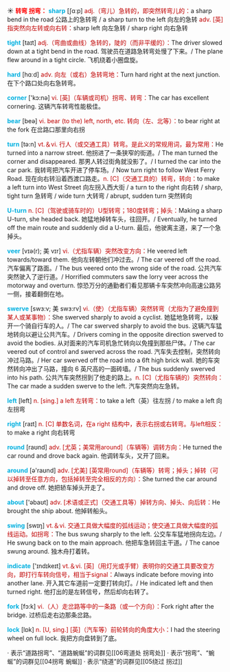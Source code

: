 ☀ <font color="red">**转弯 拐弯：**</font>
<font color="sky blue">**sharp**</font> [ʃɑːp] 
<font color="#c00000">adj.（弯儿）急转的，即突然转弯儿的：</font>a sharp bend in the road 公路上的急转弯 / a sharp turn to the left 向左的急转 <font color="#c00000">adv. [英] 指突然向左转或向右转：</font>sharp left 向左急转 / sharp right 向右急转

<font color="sky blue">**tight**</font> [taɪt] 
<font color="#c00000">adj.（弯曲或曲线）急转的，陡的（而非平缓的）：</font>The driver slowed down at a tight bend in the road. 驾驶员在道路急转弯处慢了下来。/ The plane flew around in a tight circle. 飞机绕着小圈盘旋。

<font color="sky blue">**hard**</font> [hɑːd] 
<font color="#c00000">adv. 向左（或右）急转弯地：</font>Turn hard right at the next junction. 在下个路口处向右急转弯。

<font color="sky blue">**corner**</font> ['kɔ:nə] 
<font color="#c00000">vi. [英]（车辆或司机）拐弯、转弯：</font>The car has excellent cornering. 这辆汽车转弯性能极佳。

<font color="sky blue">**bear**</font> [beə] 
<font color="#c00000">vi. bear (to the) left, north, etc. 转向（左、北等）：</font>to bear right at the fork 在岔路口那里向右拐

<font color="sky blue">**turn**</font> [tə:n] 
<font color="#c00000">vt.＆vi. 行人（或交通工具）转弯。是此义的常规用词，最为常用：</font>He turned into a narrow street. 他拐进了一条狭窄的街道。/ The man turned the corner and disappeared. 那男人转过街角就没影了。/ I turned the car into the car park. 我转弯把汽车开进了停车场。/ Now turn right to follow West Ferry Road. 现在向右转沿着西渡口路走。<font color="#c00000">n. [C]（交通工具的）转弯，转向：</font>to make a left turn into West Street 向左拐入西大街 / a turn to the right 向右转 / sharp, tight turn 急转弯 / wide turn 大转弯 / abrupt, sudden turn 突然转向 
                      
<font color="sky blue">**U-turn**</font>
<font color="#c00000">n. [C]（驾驶或骑车时的）U型转弯；180度转弯；掉头：</font>Making a sharp U-turn, she headed back. 她猛地掉转车头，往回开。/ Eventually, he turned off the main route and suddenly did a U-turn. 最后，他驶离主道，来了一个急掉头。
           
<font color="sky blue">**veer**</font> [vɪə(r); 美 vɪr]
<font color="#c00000">vi.（尤指车辆）突然改变方向：</font>He veered left towards/toward them. 他向左转朝他们冲过去。/ The car veered off the road. 汽车偏离了路面。/ The bus veered onto the wrong side of the road. 公共汽车突然驶入了逆行道。/ Horrified commuters saw the lorry veer across the motorway and overturn. 惊恐万分的通勤者们看见那辆卡车突然冲向高速公路另一侧，接着翻倒在地。

<font color="sky blue">**swerve**</font> [swɜ:v; 美 swɜ:rv]
<font color="#c00000">vi.（使）（尤指车辆）突然转弯（尤指为了避免撞到某人或某事物）：</font>She swerved sharply to avoid a cyclist. 她猛地急转弯，以躲开一个骑自行车的人。/ The car swerved sharply to avoid the bus. 这辆汽车猛地转向以避让公共汽车。/ Drivers coming in the opposite direction swerved to avoid the bodies. 从对面来的汽车司机急忙转向以免撞到那些尸体。/ The car veered out of control and swerved across the road. 汽车失去控制，突然转向冲过马路。/ Her car swerved off the road into a 6ft high brick wall. 她的车突然转向冲出了马路，撞向 6 英尺高的一面砖墙。/ The bus suddenly swerved into his path. 公共汽车突然拐到了他走的路上。<font color="#c00000">n. [C]（尤指车辆的）突然转向：</font>The car made a sudden swerve to the left. 汽车突然向左急转。

<font color="sky blue">**left**</font> [left] 
<font color="#c00000">n. [sing.] a left 左转弯：</font>to take a left（英）往左拐 / to make a left 向左拐弯

<font color="sky blue">**right**</font> [raɪt] 
<font color="#c00000">n. [C] 单数名词，在a right 结构中，表示右拐或右转弯。与left相反：</font>to make a right 向右转弯

<font color="sky blue">**round**</font> [raʊnd] 
<font color="#c00000">adv. [尤英；美常用around]（车辆等）调转方向：</font>He turned the car round and drove back again. 他调转车头，又开了回来。

<font color="sky blue">**around**</font> [ə'raʊnd] 
<font color="#c00000">adv. [尤美] [英常用round]（车辆等）转弯；掉头；掉转（可以掉转至任意方向，包括掉转至完全相反的方向）：</font>She turned the car around and drove off. 她把轿车掉头开走了。

<font color="sky blue">**about**</font> ['əbaʊt] 
<font color="#c00000">adv. [术语或正式]（交通工具等）掉转方向、掉头、向后转：</font>He brought the ship about. 他掉转船头。

<font color="sky blue">**swing**</font> [swɪŋ] 
<font color="#c00000">vt.＆vi. 交通工具做大幅度的弧线运动；使交通工具做大幅度的弧线运动。如拐弯：</font>The bus swung sharply to the left. 公交车车猛地拐向左边。/ He swung back on to the main approach. 他把车急转回主干道。/ The canoe swung around. 独木舟打着转。

<font color="sky blue">**indicate**</font> ['ɪndɪkeɪt] 
<font color="#c00000">vt.＆vi. [英]（用灯光或手臂）表明你的交通工具要改变方向，即打行车转向信号，相当于signal：</font>Always indicate before moving into another lane. 开入其它车道前一定要打转向灯。/ He indicated left and then turned right. 他打出的是左转信号，然后却向右转了。

<font color="sky blue">**fork**</font> [fɔ:k] 
<font color="#c00000">vi.（人）走岔路等中的一条路（或一个方向）：</font>Fork right after the bridge. 过桥后走右边那条岔路。

<font color="sky blue">**lock**</font> [lɒk] 
<font color="#c00000">n. [U, sing.] [英]（汽车等）前轮转向的角度大小：</font>I had the steering wheel on full lock. 我把方向盘转到了底。

· 表示“道路拐弯”、“道路蜿蜒”的词群见[[06弯道处 拐弯处]]
· 表示“拐弯”、“蜿蜒”的词群见[[04拐弯 蜿蜒]]
· 表示“绕道”的词群见[[05绕过 拐过]]